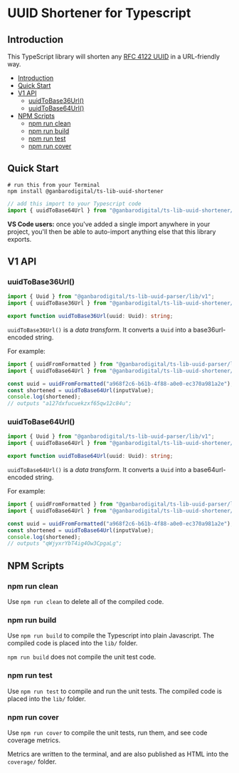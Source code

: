 # UUID Shortener for Typescript

## Introduction

This TypeScript library will shorten any [RFC 4122 UUID](http://www.ietf.org/rfc/rfc4122.txt) in a URL-friendly way.

- [Introduction](#introduction)
- [Quick Start](#quick-start)
- [V1 API](#v1-api)
  - [uuidToBase36Url()](#uuidtobase36url)
  - [uuidToBase64Url()](#uuidtobase64url)
- [NPM Scripts](#npm-scripts)
  - [npm run clean](#npm-run-clean)
  - [npm run build](#npm-run-build)
  - [npm run test](#npm-run-test)
  - [npm run cover](#npm-run-cover)

## Quick Start

```
# run this from your Terminal
npm install @ganbarodigital/ts-lib-uuid-shortener
```

```typescript
// add this import to your Typescript code
import { uuidToBase64Url } from "@ganbarodigital/ts-lib-uuid-shortener/lib/v1"
```

__VS Code users:__ once you've added a single import anywhere in your project, you'll then be able to auto-import anything else that this library exports.

## V1 API

### uuidToBase36Url()

```typescript
import { Uuid } from "@ganbarodigital/ts-lib-uuid-parser/lib/v1";
import { uuidToBase36Url } from "@ganbarodigital/ts-lib-uuid-shortener/lib/v1"

export function uuidToBase36Url(uuid: Uuid): string;
```

`uuidToBase36Url()` is a _data transform_. It converts a `Uuid` into a base36url-encoded string.

For example:

```typescript
import { uuidFromFormatted } from "@ganbarodigital/ts-lib-uuid-parser/lib/v1";
import { uuidToBase64Url } from "@ganbarodigital/ts-lib-uuid-shortener/lib/v1"

const uuid = uuidFromFormatted("a968f2c6-b61b-4f88-a0e0-ec370a981a2e");
const shortened = uuidToBase64Url(inputValue);
console.log(shortened);
// outputs "a127dxfucuekzxf65qw12c84u";
```

### uuidToBase64Url()

```typescript
import { Uuid } from "@ganbarodigital/ts-lib-uuid-parser/lib/v1";
import { uuidToBase64Url } from "@ganbarodigital/ts-lib-uuid-shortener/lib/v1"

export function uuidToBase64Url(uuid: Uuid): string;
```

`uuidToBase64Url()` is a _data transform_. It converts a `Uuid` into a base64url-encoded string.

For example:

```typescript
import { uuidFromFormatted } from "@ganbarodigital/ts-lib-uuid-parser/lib/v1";
import { uuidToBase64Url } from "@ganbarodigital/ts-lib-uuid-shortener/lib/v1"

const uuid = uuidFromFormatted("a968f2c6-b61b-4f88-a0e0-ec370a981a2e");
const shortened = uuidToBase64Url(inputValue);
console.log(shortened);
// outputs "qWjyxrYbT4ig4Ow3CpgaLg";
```

## NPM Scripts

### npm run clean

Use `npm run clean` to delete all of the compiled code.

### npm run build

Use `npm run build` to compile the Typescript into plain Javascript. The compiled code is placed into the `lib/` folder.

`npm run build` does not compile the unit test code.

### npm run test

Use `npm run test` to compile and run the unit tests. The compiled code is placed into the `lib/` folder.

### npm run cover

Use `npm run cover` to compile the unit tests, run them, and see code coverage metrics.

Metrics are written to the terminal, and are also published as HTML into the `coverage/` folder.